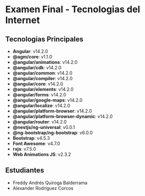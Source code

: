 # Examen Final - Tecnologias del Internet

## Tecnologías Principales
- **Angular**: v14.2.0
- **@agm/core**: v1.1.0
- **@angular/animations**: v14.2.0
- **@angular/cdk**: v14.2.0
- **@angular/common**: v14.2.0
- **@angular/compiler**: v14.2.0
- **@angular/core**: v14.2.0
- **@angular/elements**: v14.2.0
- **@angular/forms**: v14.2.0
- **@angular/google-maps**: v14.2.0
- **@angular/localize**: v14.2.0
- **@angular/platform-browser**: v14.2.0
- **@angular/platform-browser-dynamic**: v14.2.0
- **@angular/router**: v14.2.0
- **@nestjs/ng-universal**: v0.0.1
- **@ng-bootstrap/ng-bootstrap**: v6.0.0
- **Bootstrap**: v4.5.3
- **Font Awesome**: v4.7.0
- **rxjs**: v7.5.0
- **Web Animations JS**: v2.3.2

## Estudiantes
- Freddy Andrés Quiroga Balderrama
- Alexander Rodríguez Corcos

